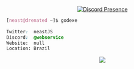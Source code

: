 <div align="center">
  
[![Discord Presence](https://lanyard.cnrad.dev/api/735388907772051497?borderRadius=5px&showDisplayName=true&idleMessage=I'm%20not%20doing%20nothing%20at%20this%20moment)](https://discord.com/users/735388907772051497)
</div>

<div>

```css
[neast@drenated ~]$ godexe
                            
Twitter:  neastJS
Discord:  @webservice
Website:  null 
Location: Brazil

```
<div align="center">

![](https://komarev.com/ghpvc/?username=neastJS&color=blue)
</div>
